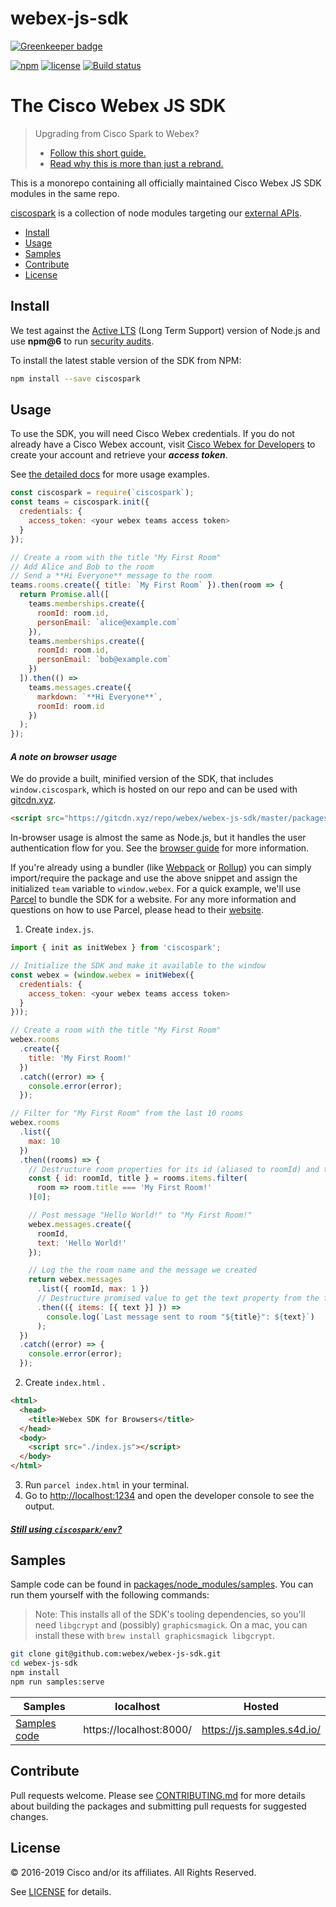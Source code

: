 # webex-js-sdk

[![Greenkeeper badge](https://badges.greenkeeper.io/webex/webex-js-sdk.svg)](https://greenkeeper.io/)

[![npm](https://img.shields.io/npm/v/ciscospark.svg?maxAge=86400)](https://www.npmjs.com/package/ciscospark)
[![license](https://img.shields.io/github/license/webex/webex-js-sdk.svg)](https://github.com/webex/webex-js-sdk/blob/master/LICENSE)
[![Build status](https://ci.appveyor.com/api/projects/status/tb1i5vdhy5e3xsgv/branch/master?svg=true)](https://ci.appveyor.com/project/ianwremmel/webex-js-sdk/branch/master)

# The Cisco Webex JS SDK

> Upgrading from Cisco Spark to Webex?
> - [Follow this short guide.](upgrading.md)
> - [Read why this is more than just a rebrand.](https://developer.webex.com/blog/blog-details-9738.html)

This is a monorepo containing all officially maintained Cisco Webex JS SDK modules in the same repo.

[ciscospark](/packages/node_modules/ciscospark) is a collection of node modules targeting our [external APIs](https://developers.ciscospark.com).

- [Install](#install)
- [Usage](#usage)
- [Samples](#samples)
- [Contribute](#contribute)
- [License](#license)

## Install

We test against the [Active LTS](https://github.com/nodejs/Release#release-schedule) (Long Term Support) version of Node.js and use **npm@6** to run [security audits](https://docs.npmjs.com/getting-started/running-a-security-audit).

To install the latest stable version of the SDK from NPM:

```bash
npm install --save ciscospark
```

## Usage

To use the SDK, you will need Cisco Webex credentials. If you do not already have a Cisco Webex account, visit
[Cisco Webex for Developers](https://developer.webex.com/) to create your account and retrieve your **_access token_**.

See [the detailed docs](https://webex.github.io/webex-js-sdk/) for more usage examples.

```javascript
const ciscospark = require(`ciscospark`);
const teams = ciscospark.init({
  credentials: {
    access_token: <your webex teams access token>
  }
});

// Create a room with the title "My First Room"
// Add Alice and Bob to the room
// Send a **Hi Everyone** message to the room
teams.rooms.create({ title: `My First Room` }).then(room => {
  return Promise.all([
    teams.memberships.create({
      roomId: room.id,
      personEmail: `alice@example.com`
    }),
    teams.memberships.create({
      roomId: room.id,
      personEmail: `bob@example.com`
    })
  ]).then(() =>
    teams.messages.create({
      markdown: `**Hi Everyone**`,
      roomId: room.id
    })
  );
});
```

#### _A note on browser usage_

We do provide a built, minified version of the SDK, that includes `window.ciscospark`, which is hosted on our repo and can be used with [gitcdn.xyz](https://gitcdn.xyz/).

```html
<script src="https://gitcdn.xyz/repo/webex/webex-js-sdk/master/packages/node_modules/ciscospark/umd/ciscospark.min.js"></script>
```

In-browser usage is almost the same as Node.js, but it handles the user authentication flow for you. See the [browser guide](https://webex.github.io/webex-js-sdk/guides/browsers/) for more information.

If you're already using a bundler (like [Webpack](https://webpack.js.org/) or [Rollup](https://rollupjs.org/)) you can simply import/require the package and use the above snippet and assign the initialized `team` variable to `window.webex`.
For a quick example, we'll use [Parcel](https://parceljs.org/) to bundle the SDK for a website. For any more information and questions on how to use Parcel, please head to their [website](https://parceljs.org/).

1. Create `index.js`.

```javascript
import { init as initWebex } from 'ciscospark';

// Initialize the SDK and make it available to the window
const webex = (window.webex = initWebex({
  credentials: {
    access_token: <your webex teams access token>
  }
}));

// Create a room with the title "My First Room"
webex.rooms
  .create({
    title: 'My First Room!'
  })
  .catch((error) => {
    console.error(error);
  });

// Filter for "My First Room" from the last 10 rooms
webex.rooms
  .list({
    max: 10
  })
  .then((rooms) => {
    // Destructure room properties for its id (aliased to roomId) and title
    const { id: roomId, title } = rooms.items.filter(
      room => room.title === 'My First Room!'
    )[0];

    // Post message "Hello World!" to "My First Room!"
    webex.messages.create({
      roomId,
      text: 'Hello World!'
    });

    // Log the the room name and the message we created
    return webex.messages
      .list({ roomId, max: 1 })
      // Destructure promised value to get the text property from the first item in items array
      .then(({ items: [{ text }] }) =>
        console.log(`Last message sent to room "${title}": ${text}`)
      );
  })
  .catch((error) => {
    console.error(error);
  });
```

2. Create `index.html` .

```html
<html>
  <head>
    <title>Webex SDK for Browsers</title>
  </head>
  <body>
    <script src="./index.js"></script>
  </body>
</html>
```

3. Run `parcel index.html` in your terminal.
4. Go to [http://localhost:1234](http://localhost:1234) and open the developer console to see the output.

#### _[Still using `ciscospark/env`?](documentation/ciscospark.md#nodejs)_

## Samples

Sample code can be found in [packages/node_modules/samples](./packages/node_modules/samples). You can run them yourself with the following commands:

> Note: This installs all of the SDK's tooling dependencies, so you'll need `libgcrypt` and (possibly) `graphicsmagick`.
> On a mac, you can install these with `brew install graphicsmagick libgcrypt`.

```bash
git clone git@github.com:webex/webex-js-sdk.git
cd webex-js-sdk
npm install
npm run samples:serve
```

Samples | localhost | Hosted
--- | --- | ---
[Samples code](./packages/node_modules/samples/) | https://localhost:8000/ | https://js.samples.s4d.io/

## Contribute

Pull requests welcome. Please see [CONTRIBUTING.md](./CONTRIBUTING.md) for more details about building the packages
and submitting pull requests for suggested changes.

## License

© 2016-2019 Cisco and/or its affiliates. All Rights Reserved.

See [LICENSE](LICENSE) for details.
